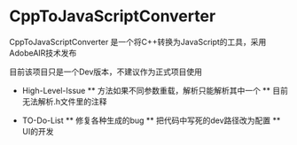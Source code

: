 CppToJavaScriptConverter
========================

CppToJavaScriptConverter 是一个将C++转换为JavaScript的工具，采用AdobeAIR技术发布

目前该项目只是一个Dev版本，不建议作为正式项目使用


* High-Level-Issue
** 方法如果不同参数重载，解析只能解析其中一个
** 目前无法解析.h文件里的注释

* TO-Do-List
** 修复各种生成的bug
** 把代码中写死的dev路径改为配置
** UI的开发
